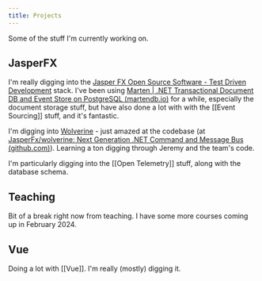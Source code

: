 ```yaml
---
title: Projects
---
```


Some of the stuff I'm currently working on.

## JasperFX

I'm really digging into the [Jasper FX Open Source Software - Test Driven Development](https://www.jasperfx.net/) stack. I've been using [Marten | .NET Transactional Document DB and Event Store on PostgreSQL (martendb.io)](https://martendb.io/) for a while, especially the document storage stuff, but have also done a lot with with the [[Event Sourcing]] stuff, and it's fantastic.

I'm digging into [Wolverine](https://wolverine.netlify.app/) - just amazed at the codebase (at [JasperFx/wolverine: Next Generation .NET Command and Message Bus (github.com)](https://github.com/JasperFx/wolverine)). Learning a ton digging through Jeremy and the team's code. 

I'm particularly digging into the [[Open Telemetry]] stuff, along with the database schema.

## Teaching

Bit of a break right now from teaching. I have some more courses coming up in February 2024.

## Vue

Doing a lot with [[Vue]]. I'm really (mostly) digging it. 